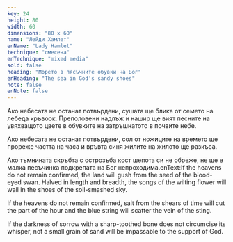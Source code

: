 ```yaml
---
key: 24
height: 80
width: 60
dimensions: "80 x 60"
name: "Лейди Хамлет"
enName: "Lady Hamlet"
technique: "смесена"
enTechnique: "mixed media"
sold: false
heading: "Морето в пясъчните обувки на Бог"
enHeading: "The sea in God's sandy shoes"
note: false
enNote: false
---
```

Ако небесата не останат потвърдени, сушата ще блика от семето на лебеда кръвоок.
Преполовени надлъж и нашир ще вият песните на увяхващото цвете в обувките на затръшнатото в почвите небе.

Ако небесата не останат потвърдени, сол от ножиците на времето ще прореже частта на часа и връвта синя жилите на жилото ще разкъса.

Ако тъмнината скръбта с острозъба кост шепота си не обреже, не ще е малка песъчинка подкрепата на Бог непроходима.enText:If the heavens do not remain confirmed, the land will gush from the seed of the blood-eyed swan.
Halved in length and breadth, the songs of the wilting flower will wail in the shoes of the soil-smashed sky.

If the heavens do not remain confirmed, salt from the shears of time will cut the part of the hour and the blue string will scatter the vein of the sting.  

If the darkness of sorrow with a sharp-toothed bone does not circumcise its whisper, not a small grain of sand will be impassable to the support of God.